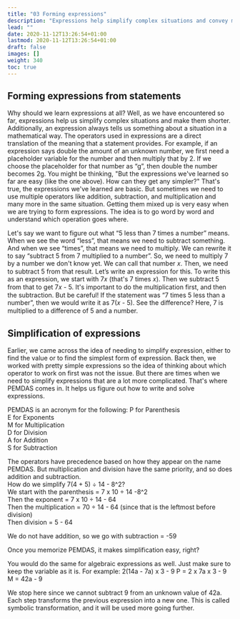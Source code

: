 ```yaml
---
title: "03 Forming expressions"
description: "Expressions help simplify complex situations and convey mathematical meaning. Understanding operators and word meanings is crucial in forming expressions. PEMDAS is a tool to simplify expressions by following a specific order of operations."
lead: ""
date: 2020-11-12T13:26:54+01:00
lastmod: 2020-11-12T13:26:54+01:00
draft: false
images: []
weight: 340
toc: true
---
```


## Forming expressions from statements

Why should we learn expressions at all? Well, as we have encountered so far, expressions help us simplify complex situations and make them shorter. Additionally, an expression always tells us something about a situation in a mathematical way. The operators used in expressions are a direct translation of the meaning that a statement provides.
For example, if an expression says double the amount of an unknown number, we first need a placeholder variable for the number and then multiply that by 2. If we choose the placeholder for that number as “g”, then double the number becomes 2g.
You might be thinking, "But the expressions we've learned so far are easy (like the one above). How can they get any simpler?" That's true, the expressions we've learned are basic. But sometimes we need to use multiple operators like addition, subtraction, and multiplication and many more in the same situation. Getting them mixed up is very easy when we are trying to form expressions. The idea is to go word by word and understand which operation goes where. 


Let's say we want to figure out what “5 less than 7 times a number” means. When we see the word “less”, that means we need to subtract something. And when we see “times”, that means we need to multiply. We can rewrite it to say “subtract 5 from 7 multiplied to a number”. So, we need to multiply 7 by a number we don't know yet. We can call that number 𝑥. Then, we need to subtract 5 from that result. Let’s write an expression for this. 
To write this as an expression, we start with 7𝑥 (that's 7 times 𝑥). Then we subtract 5 from that to get 7𝑥 - 5. It's important to do the multiplication first, and then the subtraction. 
But be careful! If the statement was “7 times 5 less than a number”, then we would write it as 7(𝑥 - 5). See the difference? Here, 7 is multiplied to a difference of 5 and a number. 


## Simplification of expressions

Earlier, we came across the idea of needing to simplify expression, either to find the value or to find the simplest form of expression. Back then, we worked with pretty simple expressions so the idea of thinking about which operator to work on first was not the issue. But there are times when we need to simplify expressions that are a lot more complicated. That's where PEMDAS comes in. It helps us figure out how to write and solve expressions.


PEMDAS is an acronym for the following:
P for Parenthesis   
E for Exponents   
M for Multiplication   
D for Division   
A for Addition   
S for Subtraction  

The operators have precedence based on how they appear on the name PEMDAS. But multiplication and division have the same priority, and so does addition and subtraction.  
How do we simplify 7(4 + 5) ÷ 14 - 8^2?  
We start with the parenthesis = 7 x 10 ÷ 14 -8^2  
Then the exponent = 7 x 10 ÷ 14 - 64  
Then the multiplication = 70 ÷ 14 - 64 (since that is the leftmost before division)  
Then division = 5 - 64  

We do not have addition, so we go with subtraction = -59  

Once you memorize PEMDAS, it makes simplification easy, right?


You would do the same for algebraic expressions as well. Just make sure to keep the variable as it is. 
For example: 2(14a - 7a) x 3 - 9
P = 2 x 7a x 3 - 9
M = 42a - 9


We stop here since we cannot subtract 9 from an unknown value of 42a.
Each step transforms the previous expression into a new one. This is called symbolic transformation, and it will be used more going further.
